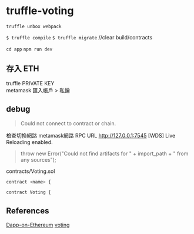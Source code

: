 # truffle-voting

`truffle unbox webpack`

`$ truffle compile`
`$ truffle migrate`  //clear build/contracts

`cd app`
`npm run dev`

## 存入 ETH

truffle PRIVATE KEY  
metamask 匯入帳戶 > 私鑰

## debug

> Could not connect to contract or chain.

檢查切換網路 metamask網路  RPC URL http://127.0.0.1:7545
[WDS] Live Reloading enabled.

> throw new Error("Could not find artifacts for " + import_path + " from any sources");

contracts/Voting.sol

```js
contract <name> {

contract Voting {
```

## References

[Dapp-on-Ethereum](https://github.com/9992800/Dapp-on-Ethereum/) [voting](https://github.com/9992800/Dapp-on-Ethereum/tree/master/chapter-6/voting)



